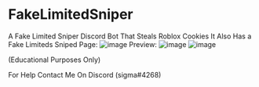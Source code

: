 # FakeLimitedSniper
A Fake Limited Sniper Discord Bot That Steals Roblox Cookies
It Also Has a Fake Limiteds Sniped Page: ![image](https://user-images.githubusercontent.com/80835991/142486410-0e788e03-592a-43e2-b84e-ace45aa73e34.png)
Preview: ![image](https://user-images.githubusercontent.com/80835991/142486301-5488c213-7768-4cd8-8334-a14a4e5f8355.png) 
![image](https://user-images.githubusercontent.com/80835991/142487794-4d6bf151-d760-437c-8f3f-301d4a1c9a5a.png)

(Educational Purposes Only)

For Help Contact Me On Discord (sigma#4268)
